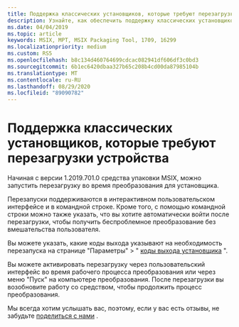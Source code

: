 ```yaml
---
title: Поддержка классических установщиков, которые требуют перезагрузки устройства
description: Узнайте, как обеспечить поддержку классических установщиков, которые требуют перезагрузки устройства.
ms.date: 04/04/2019
ms.topic: article
keywords: MSIX, MPT, MSIX Packaging Tool, 1709, 16299
ms.localizationpriority: medium
ms.custom: RS5
ms.openlocfilehash: b8c134d460764699cdcac082941df606df3c0bd3
ms.sourcegitcommit: 6b1ec6420dbaa327b65c208b4cd00da87985104b
ms.translationtype: MT
ms.contentlocale: ru-RU
ms.lasthandoff: 08/29/2020
ms.locfileid: "89090782"
---
```

# <a name="support-for-desktop-installers-that-require-device-restart"></a>Поддержка классических установщиков, которые требуют перезагрузки устройства

Начиная с версии 1.2019.701.0 средства упаковки MSIX, можно запустить перезагрузку во время преобразования для установщика.

Перезапуски поддерживаются в интерактивном пользовательском интерфейсе и в командной строке. Кроме того, с помощью командной строки можно также указать, что вы хотите автоматически войти после перезагрузки, чтобы получить беспроблемное преобразование без вмешательства пользователя. 

Вы можете указать, какие коды выхода указывают на необходимость перезапуска на странице "Параметры" > " [коды выхода установщика](tool-best-practices.md#other-settings) ". 

Вы можете активировать перезагрузку через пользовательский интерфейс во время рабочего процесса преобразования или через меню &quot;Пуск&quot; на компьютере преобразования. После перезагрузки вы возобновите работу со средством, чтобы продолжить процесс преобразования.

Мы всегда хотим услышать вас, поэтому, если у вас есть отзывы, не забудьте [поделиться с нами](./insider-program.md#share-your-feedback) .
